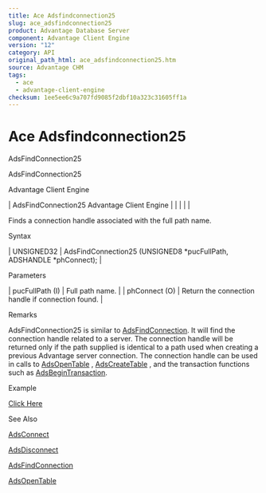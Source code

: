 ```yaml
---
title: Ace Adsfindconnection25
slug: ace_adsfindconnection25
product: Advantage Database Server
component: Advantage Client Engine
version: "12"
category: API
original_path_html: ace_adsfindconnection25.htm
source: Advantage CHM
tags:
  - ace
  - advantage-client-engine
checksum: 1ee5ee6c9a707fd9085f2dbf10a323c31605ff1a
---
```


# Ace Adsfindconnection25

AdsFindConnection25

AdsFindConnection25

Advantage Client Engine

| AdsFindConnection25  Advantage Client Engine |  |  |  |  |

Finds a connection handle associated with the full path name.

Syntax

| UNSIGNED32 | AdsFindConnection25 (UNSIGNED8 \*pucFullPath,  ADSHANDLE \*phConnect); |

Parameters

| pucFullPath (I) | Full path name. |
| phConnect (O) | Return the connection handle if connection found. |

Remarks

AdsFindConnection25 is similar to [AdsFindConnection](ace_adsfindconnection.md). It will find the connection handle related to a server. The connection handle will be returned only if the path supplied is identical to a path used when creating a previous Advantage server connection. The connection handle can be used in calls to [AdsOpenTable](ace_adsopentable.md) , [AdsCreateTable](ace_adscreatetable.md) , and the transaction functions such as [AdsBeginTransaction](ace_adsbegintransaction.md).

Example

[Click Here](ace_examples.md#adsfindconnection25_example)

See Also

[AdsConnect](ace_adsconnect.md)

[AdsDisconnect](ace_adsdisconnect.md)

[AdsFindConnection](ace_adsfindconnection.md)

[AdsOpenTable](ace_adsopentable.md)

